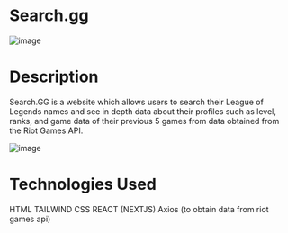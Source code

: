 # Search.gg
![image](https://user-images.githubusercontent.com/66233403/208979404-826edfd9-53bc-46c8-9d4a-a6f86d82ff54.png)

# Description
Search.GG is a website which allows users to search their League of Legends names and see in depth data about their profiles such as level, ranks, and game data of their previous 5 games from data obtained from the Riot Games API.

![image](https://user-images.githubusercontent.com/66233403/208979512-13d2da15-e580-4d7d-972b-f546566c8f7c.png)

# Technologies Used
HTML
TAILWIND CSS
REACT (NEXTJS)
Axios (to obtain data from riot games api)

